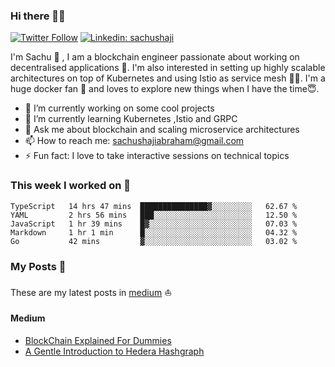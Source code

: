 ### Hi there 👋✨

[![Twitter Follow](https://img.shields.io/twitter/follow/sachu_abraham?label=Follow)](https://twitter.com/sachu_abraham)
[![Linkedin: sachushaji](https://img.shields.io/badge/-Sachu%20Shaji-blue?style=flat-square&logo=Linkedin&logoColor=white&link=https://www.linkedin.com/in/sachushaji/)](https://www.linkedin.com/in/sachushaji/)


I'm Sachu 🙋 , I am a blockchain engineer passionate about working on decentralised applications 💪. I'm also interested in setting up highly scalable architectures on top of Kubernetes and using Istio as service mesh 🎉🎉. I'm a huge docker fan 🐳 and loves to explore new things when I have the time😇.

- 🔭 I’m currently working on some cool projects
- 🌱 I’m currently learning Kubernetes ,Istio and GRPC
- 💬 Ask me about blockchain and scaling microservice architectures
- 📫 How to reach me: sachushajiabraham@gmail.com
- ⚡ Fun fact: I love to take interactive sessions on technical topics

### This week I worked on 👷
<!--START_SECTION:waka-->
```text
TypeScript   14 hrs 47 mins  ███████████████▓░░░░░░░░░   62.67 % 
YAML         2 hrs 56 mins   ███░░░░░░░░░░░░░░░░░░░░░░   12.50 % 
JavaScript   1 hr 39 mins    █▓░░░░░░░░░░░░░░░░░░░░░░░   07.03 % 
Markdown     1 hr 1 min      █░░░░░░░░░░░░░░░░░░░░░░░░   04.32 % 
Go           42 mins         ▓░░░░░░░░░░░░░░░░░░░░░░░░   03.02 % 
```
<!--END_SECTION:waka-->

### My Posts 🚩

These are my latest posts in [medium](https://medium.com) ⛵

#### Medium

<!-- MEDIUM:START -->
- [BlockChain Explained For Dummies](https://medium.com/@sachushajiabraham/blockchain-explained-for-dummies-f0979f065f00?source=rss-780edabaf7e0------2)
- [A Gentle Introduction to Hedera Hashgraph](https://medium.com/@sachushajiabraham/a-gentle-introduction-to-hedera-hashgraph-c89cd665ddbb?source=rss-780edabaf7e0------2)
<!-- MEDIUM:END -->
